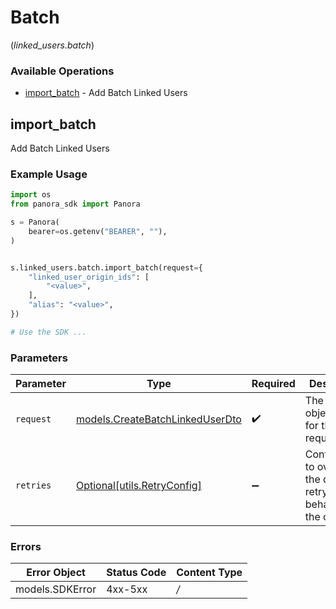 # Batch
(*linked_users.batch*)

### Available Operations

* [import_batch](#import_batch) - Add Batch Linked Users

## import_batch

Add Batch Linked Users

### Example Usage

```python
import os
from panora_sdk import Panora

s = Panora(
    bearer=os.getenv("BEARER", ""),
)


s.linked_users.batch.import_batch(request={
    "linked_user_origin_ids": [
        "<value>",
    ],
    "alias": "<value>",
})

# Use the SDK ...

```

### Parameters

| Parameter                                                                   | Type                                                                        | Required                                                                    | Description                                                                 |
| --------------------------------------------------------------------------- | --------------------------------------------------------------------------- | --------------------------------------------------------------------------- | --------------------------------------------------------------------------- |
| `request`                                                                   | [models.CreateBatchLinkedUserDto](../../models/createbatchlinkeduserdto.md) | :heavy_check_mark:                                                          | The request object to use for the request.                                  |
| `retries`                                                                   | [Optional[utils.RetryConfig]](../../models/utils/retryconfig.md)            | :heavy_minus_sign:                                                          | Configuration to override the default retry behavior of the client.         |

### Errors

| Error Object    | Status Code     | Content Type    |
| --------------- | --------------- | --------------- |
| models.SDKError | 4xx-5xx         | */*             |
